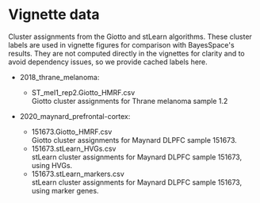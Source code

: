 # Vignette data

Cluster assignments from the Giotto and stLearn algorithms. These cluster
labels are used in vignette figures for comparison with BayesSpace's results.
They are not computed directly in the vignettes for clarity and to avoid
dependency issues, so we provide cached labels here.

* 2018_thrane_melanoma:  
    * ST_mel1_rep2.Giotto_HMRF.csv  
      Giotto cluster assignments for Thrane melanoma sample 1.2

* 2020_maynard_prefrontal-cortex:
    * 151673.Giotto_HMRF.csv  
      Giotto cluster assignments for Maynard DLPFC sample 151673.
    * 151673.stLearn_HVGs.csv  
      stLearn cluster assignments for Maynard DLPFC sample 151673, using HVGs.
    * 151673.stLearn_markers.csv  
      stLearn cluster assignments for Maynard DLPFC sample 151673, using marker
      genes.
